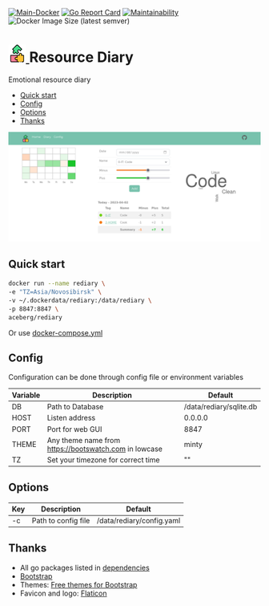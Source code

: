 [![Main-Docker](https://github.com/aceberg/rediary/actions/workflows/main-docker.yml/badge.svg)](https://github.com/aceberg/rediary/actions/workflows/main-docker.yml)
[![Go Report Card](https://goreportcard.com/badge/github.com/aceberg/rediary)](https://goreportcard.com/report/github.com/aceberg/rediary)
[![Maintainability](https://api.codeclimate.com/v1/badges/e8f67994120fc7936aeb/maintainability)](https://codeclimate.com/github/aceberg/rediary/maintainability)
![Docker Image Size (latest semver)](https://img.shields.io/docker/image-size/aceberg/rediary)

<h1><a href="https://github.com/aceberg/rediary">
    <img src="https://raw.githubusercontent.com/aceberg/rediary/main/assets/logo.png" width="35" />
</a>Resource Diary</h1>

Emotional resource diary

- [Quick start](https://github.com/aceberg/rediary#quick-start)
- [Config](https://github.com/aceberg/rediary#config)
- [Options](https://github.com/aceberg/rediary#options)
- [Thanks](https://github.com/aceberg/rediary#thanks)


![Screenshot](https://raw.githubusercontent.com/aceberg/rediary/main/assets/Screenshot%202023-04-02%20at%2022-27-40%20Resource%20Diary.png)

## Quick start

```sh
docker run --name rediary \
-e "TZ=Asia/Novosibirsk" \
-v ~/.dockerdata/rediary:/data/rediary \
-p 8847:8847 \
aceberg/rediary
```
Or use [docker-compose.yml](docker-compose.yml)

## Config


Configuration can be done through config file or environment variables

| Variable  | Description | Default |
| --------  | ----------- | ------- |
| DB        | Path to Database | /data/rediary/sqlite.db |
| HOST | Listen address | 0.0.0.0 |
| PORT   | Port for web GUI | 8847 |
| THEME | Any theme name from https://bootswatch.com in lowcase | minty |
| TZ | Set your timezone for correct time | "" |

## Options

| Key  | Description | Default | 
| --------  | ----------- | ------- | 
| -c | Path to config file | /data/rediary/config.yaml |  

## Thanks
- All go packages listed in [dependencies](https://github.com/aceberg/rediary/network/dependencies)
- [Bootstrap](https://getbootstrap.com/)
- Themes: [Free themes for Bootstrap](https://bootswatch.com)
- Favicon and logo: [Flaticon](https://www.flaticon.com/icons/)